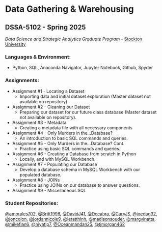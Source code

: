 # Data Gathering & Warehousing 
## DSSA-5102 - Spring 2025
_Data Science and Strategic Analytics Graduate Program_ - [Stockton University](https://www.stockton.edu/)

### Languages & Environment:
- Python, SQL, Anaconda Navigator, Jupyter Notebook, Github, Spyder

### Assignments:
- Assignment #1 - Locating a Dataset
    - Importing data and initial dataset exploration (Master dataset not available on repository). 
- Assignment #2 - Cleaning our Dataset
    - Preparing our dataset for our future class database (Master dataset not available on repository).
- Assignment #3 - Metadata
    - Creating a metadata file with all necessary components
- Assignment #4 - Only Murders in the...Database?
    - An introduction to basic SQL commands and queries.
- Assignment #5 - Only Murders in the...Database? Cont.
    - Practice using basic SQL commands and queries.
- Assignment #6 - Creating a Database from scratch in Python
    - Locally, and with MySQL Workbench.
- Assignment #7 - Populating our Database
    - Develop a database schema in MySQL Workbench with our populated database.
- Assignment #8 - JOINs
    - Practice using JOINs on our database to answer questions.
- Assignment #9 - Miscellaneous SQL

### Student Repositories:
[@amorales702](https://github.com/amorales702), [@Britt1996](https://github.com/Britt1996), [@DavidJ41](https://github.com/DavisJ41), [@Decabra](https://github.com/Decabra), [@GaryJS](https://github.com/GaryJS), [@joedag32](https://github.com/joedag32), [@joncolon](https://github.com/joncolon), [@jordannicole9](https://github.com/JordanNicole9), [@letatthinh](https://github.com/letatthinh), [@madisonsouder](https://github.com/madisonsouder), [@margvinatta](https://github.com/Margvinatta), [@mikeflan6](https://github.com/mikeflan6), [@niyatip7](https://github.com/niyatip7), [@Oceanmandan25](https://github.com/Oceanmandan25), [@tjmorgan462](https://github.com/tjmorgan462)
